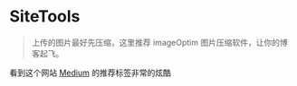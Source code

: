 # SiteTools

> 上传的图片最好先压缩，这里推荐 imageOptim 图片压缩软件，让你的博客起飞。

看到这个网站 [Medium](http://medium.com) 的推荐标签非常的炫酷
